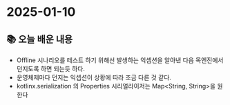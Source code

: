 # 2025-01-10

## 📚 오늘 배운 내용

- Offline 시나리오를 테스트 하기 위해선 발생하는 익셉션을 알아낸 다음 목엔진에서 던지도록 하면 되는듯 하다.
- 운영체제마다 던지는 익셉션이 상황에 따라 조금 다른 것 같다.
- kotlinx.serialization 의 Properties 시리얼라이저는 Map<String, String>을 원한다
